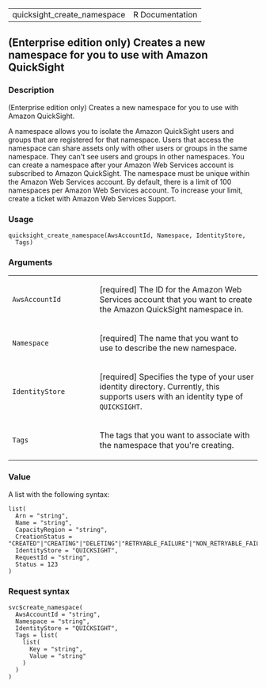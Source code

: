 <table style="width: 100%;">
<tbody>
<tr class="odd">
<td>quicksight_create_namespace</td>
<td style="text-align: right;">R Documentation</td>
</tr>
</tbody>
</table>

## (Enterprise edition only) Creates a new namespace for you to use with Amazon QuickSight

### Description

(Enterprise edition only) Creates a new namespace for you to use with
Amazon QuickSight.

A namespace allows you to isolate the Amazon QuickSight users and groups
that are registered for that namespace. Users that access the namespace
can share assets only with other users or groups in the same namespace.
They can't see users and groups in other namespaces. You can create a
namespace after your Amazon Web Services account is subscribed to Amazon
QuickSight. The namespace must be unique within the Amazon Web Services
account. By default, there is a limit of 100 namespaces per Amazon Web
Services account. To increase your limit, create a ticket with Amazon
Web Services Support.

### Usage

    quicksight_create_namespace(AwsAccountId, Namespace, IdentityStore,
      Tags)

### Arguments

<table>
<colgroup>
<col style="width: 35%" />
<col style="width: 65%" />
</colgroup>
<tbody>
<tr class="odd">
<td><code
id="quicksight_create_namespace_:_AwsAccountId">AwsAccountId</code></td>
<td><p>[required] The ID for the Amazon Web Services account that you
want to create the Amazon QuickSight namespace in.</p></td>
</tr>
<tr class="even">
<td><code
id="quicksight_create_namespace_:_Namespace">Namespace</code></td>
<td><p>[required] The name that you want to use to describe the new
namespace.</p></td>
</tr>
<tr class="odd">
<td><code
id="quicksight_create_namespace_:_IdentityStore">IdentityStore</code></td>
<td><p>[required] Specifies the type of your user identity directory.
Currently, this supports users with an identity type of
<code>QUICKSIGHT</code>.</p></td>
</tr>
<tr class="even">
<td><code id="quicksight_create_namespace_:_Tags">Tags</code></td>
<td><p>The tags that you want to associate with the namespace that
you're creating.</p></td>
</tr>
</tbody>
</table>

### Value

A list with the following syntax:

    list(
      Arn = "string",
      Name = "string",
      CapacityRegion = "string",
      CreationStatus = "CREATED"|"CREATING"|"DELETING"|"RETRYABLE_FAILURE"|"NON_RETRYABLE_FAILURE",
      IdentityStore = "QUICKSIGHT",
      RequestId = "string",
      Status = 123
    )

### Request syntax

    svc$create_namespace(
      AwsAccountId = "string",
      Namespace = "string",
      IdentityStore = "QUICKSIGHT",
      Tags = list(
        list(
          Key = "string",
          Value = "string"
        )
      )
    )
